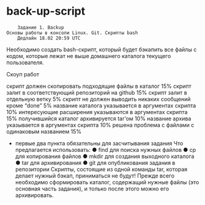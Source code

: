 # back-up-script
		Задание 1. Backup
	Основы работы в консоли Linux. Git. Скрипты bash
		Дедлайн 18.02 20:59 UTC

Необходимо создать bash-скрипт, который будет бэкапить все файлы с кодом, которые
лежат не выше домашнего каталога текущего пользователя.

Скоуп работ

скрипт должен скопировать подходящие файлы в каталог 15%
скрипт залит в соответствующий репозиторий на github 15%
скрипт залит в отдельную ветку 5%
скрипт не должен выводить никаких сообщений кроме “done” 5%
название каталога указывается в аргументах скрипта 10%
интересующие расширения указываются в аргументах скрипта 15%
получившийся каталог архивируется tar’ом 10%
название архива указывается в аргументах скрипта 10%
решена проблема с файлами с одинаковым названием 15%
* первые два пункта обязательны для засчитывания задания
Что предлагается использовать:
● find для поиска нужных файлов
● cp для копирования файлов
● mkdir для создания выходного каталога
● tar для архивирования
● git для опубликования задания в репозитории
Скрипты, состоящие из одной команды tar, которая делает нужный бэкап,
приниматься не будут! Прежде всего необходимо сформировать каталог,
содержащий нужные файлы (это основная часть задания), и только после этого
можно его архивировать.
